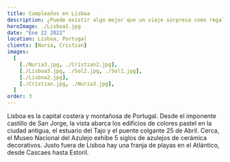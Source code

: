 ```yaml
---
title: Cumpleaños en Lisboa
description: ¿Puede existir algo mejor que un viaje sorpresa como regalo de cumpleaños?
heroImage: ./Lisboa1.jpg
date: "Ene 22 2022"
location: Lisboa, Portugal
clients: [Nuria, Cristian]
images:
  [
    [./Nuria3.jpg, ./Cristian2.jpg],
    [./Lisboa3.jpg, ./Sol2.jpg, ./Sol1.jpg],
    [./Lisboa2.jpg],
    [./Cristian.jpg, ./Nuria3.jpg],
  ]
order: 3
---
```


Lisboa es la capital costera y montañosa de Portugal. Desde el imponente castillo de San Jorge, la vista abarca los edificios de colores pastel en la ciudad antigua, el estuario del Tajo y el puente colgante 25 de Abril. Cerca, el Museo Nacional del Azulejo exhibe 5 siglos de azulejos de cerámica decorativos. Justo fuera de Lisboa hay una franja de playas en el Atlántico, desde Cascaes hasta Estoril.
